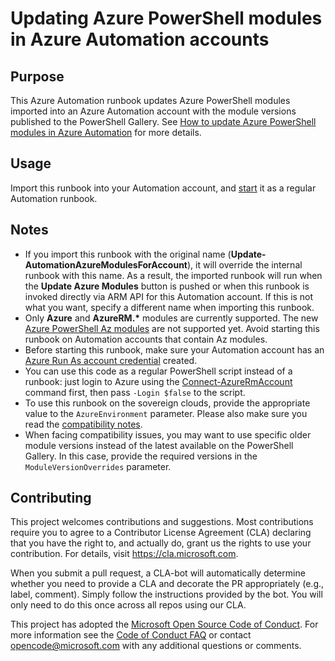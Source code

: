 # Updating Azure PowerShell modules in Azure Automation accounts

## Purpose

This Azure Automation runbook updates Azure PowerShell modules imported into an Azure Automation
account with the module versions published to the PowerShell Gallery. See
[How to update Azure PowerShell modules in Azure Automation](https://docs.microsoft.com/azure/automation/automation-update-azure-modules)
for more details.

## Usage

Import this runbook into your Automation account, and [start](https://docs.microsoft.com/azure/automation/automation-starting-a-runbook) it as a regular Automation runbook.

## Notes

* If you import this runbook with the original name (**Update-AutomationAzureModulesForAccount**),
  it will override the internal runbook with this name. As a result, the imported runbook will
  run when the **Update Azure Modules** button is pushed or when this runbook is invoked directly
  via ARM API for this Automation account. If this is not what you want, specify a different name
  when importing this runbook.
* Only **Azure** and **AzureRM.\*** modules are currently supported. The new [Azure PowerShell Az modules](https://docs.microsoft.com/powershell/azure/new-azureps-module-az) are not supported yet.
  Avoid starting this runbook on Automation accounts that contain Az modules.
* Before starting this runbook, make sure your Automation account has an [Azure Run As account credential](https://docs.microsoft.com/azure/automation/manage-runas-account) created.
* You can use this code as a regular PowerShell script instead of a runbook: just login to Azure
  using the [Connect-AzureRmAccount](https://docs.microsoft.com/powershell/module/azurerm.profile/connect-azurermaccount)
  command first, then pass `-Login $false` to the script.
* To use this runbook on the sovereign clouds, provide the appropriate value to the `AzureEnvironment`
  parameter. Please also make sure you read the
  [compatibility notes](https://docs.microsoft.com/azure/automation/automation-update-azure-modules#alternative-ways-to-update-your-modules).
* When facing compatibility issues, you may want to use specific older module versions instead of
  the latest available on the PowerShell Gallery. In this case, provide the required versions in
  the `ModuleVersionOverrides` parameter.

## Contributing

This project welcomes contributions and suggestions.  Most contributions require you to agree to a
Contributor License Agreement (CLA) declaring that you have the right to, and actually do, grant us
the rights to use your contribution. For details, visit https://cla.microsoft.com.

When you submit a pull request, a CLA-bot will automatically determine whether you need to provide
a CLA and decorate the PR appropriately (e.g., label, comment). Simply follow the instructions
provided by the bot. You will only need to do this once across all repos using our CLA.

This project has adopted the [Microsoft Open Source Code of Conduct](https://opensource.microsoft.com/codeofconduct/).
For more information see the [Code of Conduct FAQ](https://opensource.microsoft.com/codeofconduct/faq/) or
contact [opencode@microsoft.com](mailto:opencode@microsoft.com) with any additional questions or comments.
